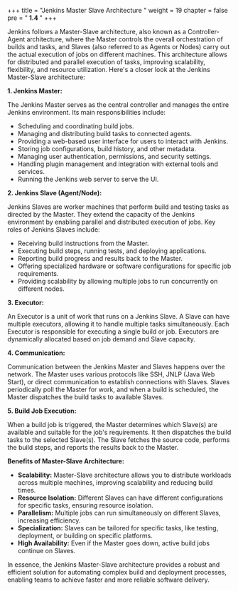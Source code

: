 +++
title = "Jenkins Master Slave Architecture "
weight = 19
chapter = false
pre = "<b> 1.4 </b>"
+++

Jenkins follows a Master-Slave architecture, also known as a Controller-Agent architecture, where the Master controls the overall orchestration of builds and tasks, and Slaves (also referred to as Agents or Nodes) carry out the actual execution of jobs on different machines. This architecture allows for distributed and parallel execution of tasks, improving scalability, flexibility, and resource utilization. Here's a closer look at the Jenkins Master-Slave architecture:

**1. Jenkins Master:**

The Jenkins Master serves as the central controller and manages the entire Jenkins environment. Its main responsibilities include:

- Scheduling and coordinating build jobs.
- Managing and distributing build tasks to connected agents.
- Providing a web-based user interface for users to interact with Jenkins.
- Storing job configurations, build history, and other metadata.
- Managing user authentication, permissions, and security settings.
- Handling plugin management and integration with external tools and services.
- Running the Jenkins web server to serve the UI.

**2. Jenkins Slave (Agent/Node):**

Jenkins Slaves are worker machines that perform build and testing tasks as directed by the Master. They extend the capacity of the Jenkins environment by enabling parallel and distributed execution of jobs. Key roles of Jenkins Slaves include:

- Receiving build instructions from the Master.
- Executing build steps, running tests, and deploying applications.
- Reporting build progress and results back to the Master.
- Offering specialized hardware or software configurations for specific job requirements.
- Providing scalability by allowing multiple jobs to run concurrently on different nodes.

**3. Executor:**

An Executor is a unit of work that runs on a Jenkins Slave. A Slave can have multiple executors, allowing it to handle multiple tasks simultaneously. Each Executor is responsible for executing a single build or job. Executors are dynamically allocated based on job demand and Slave capacity.

**4. Communication:**

Communication between the Jenkins Master and Slaves happens over the network. The Master uses various protocols like SSH, JNLP (Java Web Start), or direct communication to establish connections with Slaves. Slaves periodically poll the Master for work, and when a build is scheduled, the Master dispatches the build tasks to available Slaves.

**5. Build Job Execution:**

When a build job is triggered, the Master determines which Slave(s) are available and suitable for the job's requirements. It then dispatches the build tasks to the selected Slave(s). The Slave fetches the source code, performs the build steps, and reports the results back to the Master.

**Benefits of Master-Slave Architecture:**

- **Scalability:** Master-Slave architecture allows you to distribute workloads across multiple machines, improving scalability and reducing build times.
- **Resource Isolation:** Different Slaves can have different configurations for specific tasks, ensuring resource isolation.
- **Parallelism:** Multiple jobs can run simultaneously on different Slaves, increasing efficiency.
- **Specialization:** Slaves can be tailored for specific tasks, like testing, deployment, or building on specific platforms.
- **High Availability:** Even if the Master goes down, active build jobs continue on Slaves.

In essence, the Jenkins Master-Slave architecture provides a robust and efficient solution for automating complex build and deployment processes, enabling teams to achieve faster and more reliable software delivery.